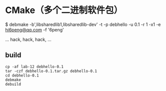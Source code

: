 # CMake（多个二进制软件包）

$ debmake -b',libsharedlib1,libsharedlib-dev' -t -p debhello -u 0.1 -r 1 -x1 -e hi6peng@qq.com -f '6peng'

... hack, hack, hack, ...

## build

~~~
cp -af lab-12 debhello-0.1
tar -czf debhello-0.1.tar.gz debhello-0.1
cd debhello-0.1
debmake
debuild
~~~
